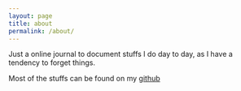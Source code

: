 ```yaml
---
layout: page
title: about
permalink: /about/
---
```


Just a online journal to document stuffs I do day to day, as I have a tendency to forget things.

Most of the stuffs can be found on my [github](https://github.com/wohshon) 

